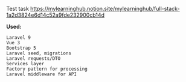 Test task https://mylearninghub.notion.site/mylearninghub/full-stack-1a2d3824e6d14c52a9fde232900cb14d


**Used:**

    Laravel 9
    Vue 3
    Bootstrap 5
    Laravel seed, migrations
    Laravel requests/DTO
    Services layer
    Factory pattern for processing
    Laravel middleware for API
